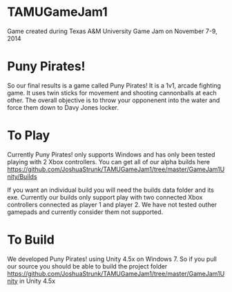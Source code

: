 TAMUGameJam1
============
Game created during Texas A&amp;M University Game Jam on November 7-9, 2014

Puny Pirates!
============
So our final results is a game called Puny Pirates! It is a 1v1, arcade fighting game. It uses twin sticks for movement and shooting cannonballs at each other. The overall objective is to throw your opponenent into the water and force them down to Davy Jones locker. 

To Play
===========
Currently Puny Pirates! only supports Windows and has only been tested playing with 2 Xbox controllers.
You can get all of our alpha builds here https://github.com/JoshuaStrunk/TAMUGameJam1/tree/master/GameJam1Unity/Builds

If you want an individual build you will need the builds data folder and its exe. Currently our builds only support play with two connected Xbox controllers connected as player 1 and player 2. We have not tested outher gamepads and currently consider them not supported. 

To Build
=========
We developed Puny Pirates! using Unity 4.5x on Windows 7. So if you pull our source you should be able to build the project folder https://github.com/JoshuaStrunk/TAMUGameJam1/tree/master/GameJam1Unity in Unity 4.5x

